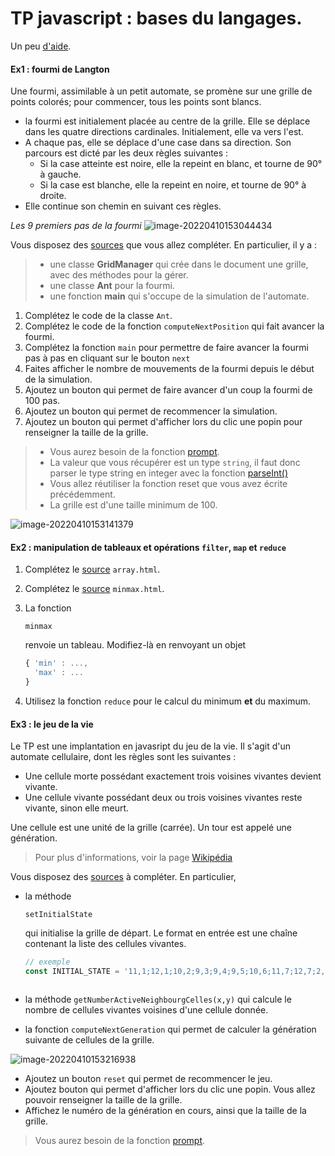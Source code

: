 # TP javascript : bases du langages.

Un peu [d'aide](https://dwarves.iut-fbleau.fr/gitiut/FA2_2021/WIM4/src/branch/master/td_tp/tp1/aide.md).

#### Ex1 : fourmi de Langton

Une fourmi, assimilable à un petit automate, se promène sur une grille de points colorés; pour commencer, tous les points sont blancs.

- la fourmi est initialement placée au centre de la grille. Elle se déplace dans les quatre directions cardinales. Initialement, elle va vers l'est.
- A chaque pas, elle se déplace d'une case dans sa direction. Son parcours est dicté par les deux règles suivantes :
  - Si la case atteinte est noire, elle la repeint en blanc, et tourne de 90° à gauche.
  - Si la case est blanche, elle la repeint en noire, et tourne de 90° à droite.
- Elle continue son chemin en suivant ces règles.

*Les 9 premiers pas de la fourmi*
![image-20220410153044434](/home/shanou/snap/typora/57/.config/Typora/typora-user-images/image-20220410153044434.png)

Vous disposez des [sources](https://dwarves.iut-fbleau.fr/gitiut/FA2_2021/WIM4/src/branch/master/td_tp/tp1/src/ex1) que vous allez compléter. En particulier, il y a :

> - une classe **GridManager** qui crée dans le document une grille, avec des méthodes pour la gérer.
> - une classe **Ant** pour la fourmi.
> - une fonction **main** qui s'occupe de la simulation de l'automate.

1. Complétez le code de la classe `Ant`.
2. Complétez le code de la fonction `computeNextPosition` qui fait avancer la fourmi.
3. Complétez la fonction `main` pour permettre de faire avancer la fourmi pas à pas en cliquant sur le bouton `next`
4. Faites afficher le nombre de mouvements de la fourmi depuis le début de la simulation.
5. Ajoutez un bouton qui permet de faire avancer d'un coup la fourmi de 100 pas.
6. Ajoutez un bouton qui permet de recommencer la simulation.
7. Ajoutez un bouton qui permet d'afficher lors du clic une popin pour renseigner la taille de la grille.

> - Vous aurez besoin de la fonction [prompt](https://www.w3schools.com/jsref/met_win_prompt.asp).
> - La valeur que vous récupérer est un type `string`, il faut donc parser le type string en integer avec la fonction [parseInt()](https://developer.mozilla.org/fr/docs/Web/JavaScript/Reference/Objets_globaux/parseInt)
> - Vous allez réutiliser la fonction reset que vous avez écrite précédemment.
> - La grille est d'une taille minimum de 100.

![image-20220410153141379](/home/shanou/snap/typora/57/.config/Typora/typora-user-images/image-20220410153141379.png)

#### Ex2 : manipulation de tableaux et opérations `filter`, `map` et `reduce`

1. Complétez le [source](https://dwarves.iut-fbleau.fr/gitiut/FA2_2021/WIM4/src/branch/master/td_tp/tp1/src/ex2) `array.html`.

2. Complétez le [source](https://dwarves.iut-fbleau.fr/gitiut/FA2_2021/WIM4/src/branch/master/td_tp/tp1/src/ex2) `minmax.html`.

3. La fonction

    

   ```
   minmax
   ```

    

   renvoie un tableau. Modifiez-là en renvoyant un objet

   ```js
   { 'min' : ...,
     'max' : ...
   }
   ```

4. Utilisez la fonction `reduce` pour le calcul du minimum **et** du maximum.

#### Ex3 : le jeu de la vie

Le TP est une implantation en javasript du jeu de la vie. Il s'agit d'un automate cellulaire, dont les règles sont les suivantes :

- Une cellule morte possédant exactement trois voisines vivantes devient vivante.
- Une cellule vivante possédant deux ou trois voisines vivantes reste vivante, sinon elle meurt.

Une cellule est une unité de la grille (carrée). Un tour est appelé une génération.

> Pour plus d'informations, voir la page [Wikipédia](https://fr.wikipedia.org/wiki/Jeu_de_la_vie)

Vous disposez des [sources](https://dwarves.iut-fbleau.fr/gitiut/FA2_2021/WIM4/src/branch/master/td_tp/tp1/src/ex3) à compléter. En particulier,

- la méthode

   

  ```
  setInitialState
  ```

   

  qui initialise la grille de départ. Le format en entrée est une chaîne contenant la liste des cellules vivantes.

  ```js
  // exemple
  const INITIAL_STATE = '11,1;12,1;10,2;9,3;9,4;9,5;10,6;11,7;12,7;2,4;1,5;2,5;18,28;17,28;19,27;20,26;20,25;20,24;19,23;18,22;17,22;27,25;28,24;27,24;11,28;12,28;10,27;9,26;9,25;9,24;10,23;11,22;12,22;2,25;1,24;2,24;18,1;17,1;19,2;20,3;20,4;20,5;19,6;18,7;17,7;27,4;28,5;27,5'
  ```

  ```text
  
  ```

- la méthode `getNumberActiveNeighbourgCelles(x,y)` qui calcule le nombre de cellules vivantes voisines d'une cellule donnée.

- la fonction `computeNextGeneration` qui permet de calculer la génération suivante de cellules de la grille.



![image-20220410153216938](/home/shanou/snap/typora/57/.config/Typora/typora-user-images/image-20220410153216938.png)

- Ajoutez un bouton `reset` qui permet de recommencer le jeu.
- Ajoutez bouton qui permet d'afficher lors du clic une popin. Vous allez pouvoir renseigner la taille de la grille.
- Affichez le numéro de la génération en cours, ainsi que la taille de la grille.

> Vous aurez besoin de la fonction [prompt](https://www.w3schools.com/jsref/met_win_prompt.asp).